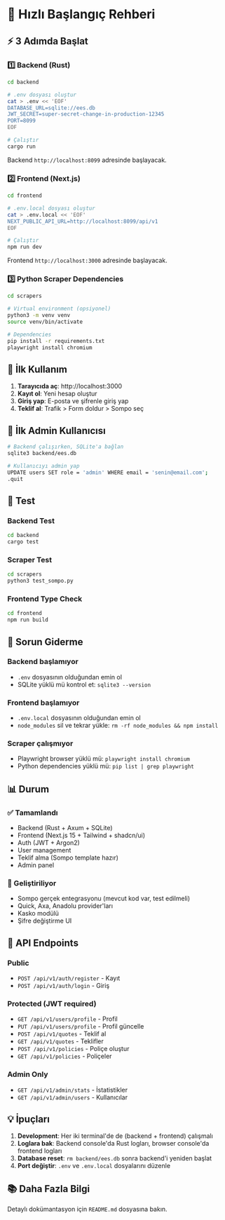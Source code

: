 # 🚀 Hızlı Başlangıç Rehberi

## ⚡ 3 Adımda Başlat

### 1️⃣ Backend (Rust)

```bash
cd backend

# .env dosyası oluştur
cat > .env << 'EOF'
DATABASE_URL=sqlite://ees.db
JWT_SECRET=super-secret-change-in-production-12345
PORT=8099
EOF

# Çalıştır
cargo run
```

Backend `http://localhost:8099` adresinde başlayacak.

### 2️⃣ Frontend (Next.js)

```bash
cd frontend

# .env.local dosyası oluştur
cat > .env.local << 'EOF'
NEXT_PUBLIC_API_URL=http://localhost:8099/api/v1
EOF

# Çalıştır
npm run dev
```

Frontend `http://localhost:3000` adresinde başlayacak.

### 3️⃣ Python Scraper Dependencies

```bash
cd scrapers

# Virtual environment (opsiyonel)
python3 -m venv venv
source venv/bin/activate

# Dependencies
pip install -r requirements.txt
playwright install chromium
```

## 📝 İlk Kullanım

1. **Tarayıcıda aç**: http://localhost:3000
2. **Kayıt ol**: Yeni hesap oluştur
3. **Giriş yap**: E-posta ve şifrenle giriş yap
4. **Teklif al**: Trafik > Form doldur > Sompo seç

## 🔧 İlk Admin Kullanıcısı

```bash
# Backend çalışırken, SQLite'a bağlan
sqlite3 backend/ees.db

# Kullanıcıyı admin yap
UPDATE users SET role = 'admin' WHERE email = 'senin@email.com';
.quit
```

## 🧪 Test

### Backend Test

```bash
cd backend
cargo test
```

### Scraper Test

```bash
cd scrapers
python3 test_sompo.py
```

### Frontend Type Check

```bash
cd frontend
npm run build
```

## 🐛 Sorun Giderme

### Backend başlamıyor

- `.env` dosyasının olduğundan emin ol
- SQLite yüklü mü kontrol et: `sqlite3 --version`

### Frontend başlamıyor

- `.env.local` dosyasının olduğundan emin ol
- `node_modules` sil ve tekrar yükle: `rm -rf node_modules && npm install`

### Scraper çalışmıyor

- Playwright browser yüklü mü: `playwright install chromium`
- Python dependencies yüklü mü: `pip list | grep playwright`

## 📊 Durum

### ✅ Tamamlandı

- Backend (Rust + Axum + SQLite)
- Frontend (Next.js 15 + Tailwind + shadcn/ui)
- Auth (JWT + Argon2)
- User management
- Teklif alma (Sompo template hazır)
- Admin panel

### 🚧 Geliştiriliyor

- Sompo gerçek entegrasyonu (mevcut kod var, test edilmeli)
- Quick, Axa, Anadolu provider'ları
- Kasko modülü
- Şifre değiştirme UI

## 🔗 API Endpoints

### Public

- `POST /api/v1/auth/register` - Kayıt
- `POST /api/v1/auth/login` - Giriş

### Protected (JWT required)

- `GET /api/v1/users/profile` - Profil
- `PUT /api/v1/users/profile` - Profil güncelle
- `POST /api/v1/quotes` - Teklif al
- `GET /api/v1/quotes` - Teklifler
- `POST /api/v1/policies` - Poliçe oluştur
- `GET /api/v1/policies` - Poliçeler

### Admin Only

- `GET /api/v1/admin/stats` - İstatistikler
- `GET /api/v1/admin/users` - Kullanıcılar

## 💡 İpuçları

1. **Development**: Her iki terminal'de de (backend + frontend) çalışmalı
2. **Loglara bak**: Backend console'da Rust logları, browser console'da frontend logları
3. **Database reset**: `rm backend/ees.db` sonra backend'i yeniden başlat
4. **Port değiştir**: `.env` ve `.env.local` dosyalarını düzenle

## 📚 Daha Fazla Bilgi

Detaylı dokümantasyon için `README.md` dosyasına bakın.

